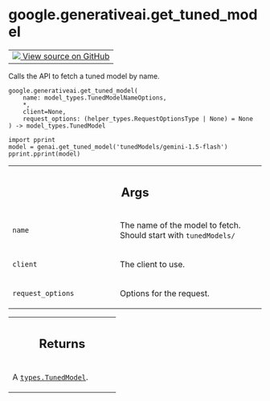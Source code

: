 
# google.generativeai.get_tuned_model

<!-- Insert buttons and diff -->

<table class="tfo-notebook-buttons tfo-api nocontent">
<td>
  <a target="_blank" href="https://github.com/google/generative-ai-python/blob/master/google/generativeai/models.py#L105-L142">
    <img src="https://www.tensorflow.org/images/GitHub-Mark-32px.png" />
    View source on GitHub
  </a>
</td>
</table>



Calls the API to fetch a tuned model by name.


<pre class="devsite-click-to-copy prettyprint lang-py tfo-signature-link">
<code>google.generativeai.get_tuned_model(
    name: model_types.TunedModelNameOptions,
    *,
    client=None,
    request_options: (helper_types.RequestOptionsType | None) = None
) -> model_types.TunedModel
</code></pre>



<!-- Placeholder for "Used in" -->

```
import pprint
model = genai.get_tuned_model('tunedModels/gemini-1.5-flash')
pprint.pprint(model)
```

<!-- Tabular view -->
 <table class="responsive fixed orange">
<colgroup><col width="214px"><col></colgroup>
<tr><th colspan="2"><h2 class="add-link">Args</h2></th></tr>

<tr>
<td>

`name`<a id="name"></a>

</td>
<td>

The name of the model to fetch. Should start with `tunedModels/`

</td>
</tr><tr>
<td>

`client`<a id="client"></a>

</td>
<td>

The client to use.

</td>
</tr><tr>
<td>

`request_options`<a id="request_options"></a>

</td>
<td>

Options for the request.

</td>
</tr>
</table>



<!-- Tabular view -->
 <table class="responsive fixed orange">
<colgroup><col width="214px"><col></colgroup>
<tr><th colspan="2"><h2 class="add-link">Returns</h2></th></tr>
<tr class="alt">
<td colspan="2">

A <a href="../../google/generativeai/types/TunedModel.md"><code>types.TunedModel</code></a>.

</td>
</tr>

</table>


